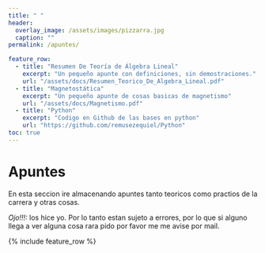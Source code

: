 ```yaml
---
title: " "
header:
  overlay_image: /assets/images/pizzarra.jpg
  caption: ""
permalink: /apuntes/

feature_row:
  - title: "Resumen De Teoría de Álgebra Lineal"
    excerpt: "Un pequeño apunte con definiciones, sin demostraciones."
    url: "/assets/docs/Resumen_Teorico_De_Algebra_Lineal.pdf"
  - title: "Magnetostática"
    excerpt: "Un pequeño apunte de cosas basicas de magnetismo"
    url: "/assets/docs/Magnetismo.pdf"
  - title: "Python"
    excerpt: "Codigo en Github de las bases en python"
    url: "https://github.com/remusezequiel/Python"    
toc: true
---
```


# Apuntes

En esta seccion ire almacenando apuntes tanto teoricos como practios de la carrera y otras cosas.

*Ojo!!!:* los hice yo. Por lo tanto estan sujeto a errores, por lo que si alguno llega a ver alguna cosa rara pido por favor me 
me avise por mail.

{% include feature_row %}

